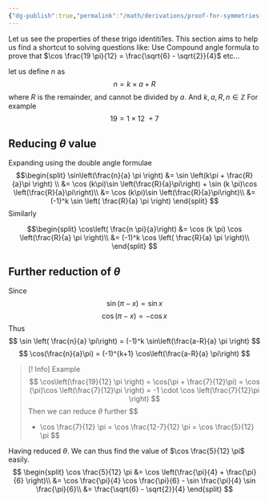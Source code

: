 ```yaml
---
{"dg-publish":true,"permalink":"/math/derivations/proof-for-symmetries-in-trigo-identities/"}
---
```



Let us see the properties of these trigo identiti1es.
This section aims to help us find a shortcut to solving questions like: Use Compound angle formula to prove that $\cos \frac{19 \pi}{12} = \frac{\sqrt{6} - \sqrt{2}}{4}$ etc...

let us define $n$ as
$$
n = k \times a + R
$$
where $R$ is the remainder, and cannot be divided by $a$. And $k,a,R,n \in \mathbb{Z}$ 
For example
$$
19 = 1 \times 12 \ + 7
$$
## Reducing $\theta$ value 
Expanding using the double angle formulae
$$\begin{split}
\sin\left(\frac{n}{a} \pi \right) &= \sin \left(k\pi + \frac{R}{a}\pi \right) \\
&= \cos (k\pi)\sin \left(\frac{R}{a}\pi\right) + \sin (k \pi)\cos \left(\frac{R}{a}\pi\right)\\
&= \cos (k\pi)\sin \left(\frac{R}{a}\pi\right)\\
&= (-1)^k \sin \left( \frac{R}{a} \pi \right)
\end{split}
$$
Similarly

$$\begin{split}
\cos\left( \frac{n \pi}{a}\right) &=  \cos (k \pi) \cos \left(\frac{R}{a} \pi \right)\\
&= (-1)^k \cos \left( \frac{R}{a} \pi \right)\\
\end{split}
$$
## Further reduction of $\theta$
Since
$$
\sin(\pi-x)= \sin x
$$
$$
\cos(\pi -x) = -\cos x
$$
Thus
$$
\sin \left( \frac{n}{a} \pi\right) = (-1)^k \sin\left(\frac{a-R}{a} \pi \right)
$$
$$
\cos(\frac{n}{a}\pi) = (-1)^{k+1} \cos\left(\frac{a-R}{a} \pi\right)
$$

>[! Info] Example
>$$
>\cos\left(\frac{19}{12} \pi \right) = \cos(\pi + \frac{7}{12}\pi) = \cos (\pi)\cos \left(\frac{7}{12}\pi \right) = -1 \cdot \cos \left(\frac{7}{12}\pi \right)
>$$
Then we can reduce $\theta$ further
>$$
> - \cos \frac{7}{12} \pi = \cos \frac{12-7}{12} \pi = \cos \frac{5}{12} \pi
>$$

Having reduced $\theta$. We can thus find the value of $\cos \frac{5}{12} \pi$ easily.
$$
\begin{split}
\cos \frac{5}{12} \pi &= \cos \left(\frac{\pi}{4} + \frac{\pi}{6} \right)\\
&= \cos \frac{\pi}{4} \cos \frac{\pi}{6} - \sin \frac{\pi}{4} \sin \frac{\pi}{6}\\
&= \frac{\sqrt{6} - \sqrt{2}}{4}
\end{split}
$$
